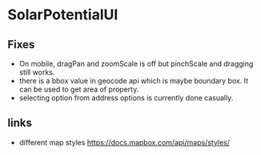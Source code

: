 # SolarPotentialUI

## Fixes
* On mobile, dragPan and zoomScale is off but pinchScale and dragging still works.
* there is a bbox value in geocode api which is maybe boundary box. It can be used to get area of property. 
* selecting option from address options is currently done casually.

## links
* different map styles https://docs.mapbox.com/api/maps/styles/